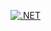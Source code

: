 [![.NET](https://github.com/rodolfoghi/Arete1825/actions/workflows/dotnet.yml/badge.svg)](https://github.com/rodolfoghi/Arete1825/actions/workflows/dotnet.yml)
